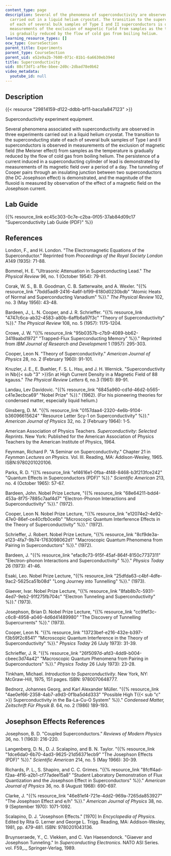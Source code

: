 ```yaml
---
content_type: page
description: Several of the phenomena of superconductivity are observed in three experiments
  carried out in a liquid helium cryostat. The transition to the superconducting state
  of each of several bulk samples of Type I and II superconductors is observed in
  measurements of the exclusion of magnetic field from samples as the temperature
  is gradually reduced by the flow of cold gas from boiling helium.
learning_resource_types: []
ocw_type: CourseSection
parent_title: Experiments
parent_type: CourseSection
parent_uid: e52e9a2b-7600-071c-81b1-6a6630eb394d
title: Superconductivity
uid: 88cf3df1-af6e-bbee-2d0c-2dbad78e0b62
video_metadata:
  youtube_id: null
---
```


Description
-----------

{{< resource "29814159-d122-ddbb-bf11-baca1a847123" >}}

Superconductivity experiment equipment.

Several phenomena associated with superconductivity are observed in three experiments carried out in a liquid helium cryostat. The transition to the superconducting state of each of several bulk samples of Type I and II superconductors is observed in measurements of the exclusion of magnetic field (the Meisner effect) from samples as the temperature is gradually reduced by the flow of cold gas from boiling helium. The persistence of a current induced in a superconducting cylinder of lead is demonstrated by measurements of its magnetic field over a period of a day. The tunneling of Cooper pairs through an insulating junction between two superconductors (the DC Josephson effect) is demonstrated, and the magnitude of the fluxoid is measured by observation of the effect of a magnetic field on the Josephson current.

Lab Guide
---------

{{% resource_link ec45c303-0c7e-c2ba-0f05-37ab84d09c17 "Superconductivity Lab Guide (PDF)" %}}

References
----------

London, F., and H. London. "The Electromagnetic Equations of the Superconductor." Reprinted from _Proceedings of the Royal Society London_ A149 (1935): 71-88.

Bommel, H. E. "Ultrasonic Attenuation in Superconducting Lead." _The Physical Review_ 96, no. 1 (October 1954): 79-81.

Corak, W. S., B. B. Goodman, C. B. Satterwaite, and A. Wexler. "{{% resource_link "7bdd5ad8-2416-4a6f-bf99-6180d0230bdb" "Atomic Heats of Normal and Superconducting Vanadium" %}}." _The Physical Review_ 102, no. 3 (May 1956): 43-48.

Bardeen, J., L. N. Cooper, and J. R. Schrieffer. "{{% resource_link "4747c6ca-ab32-4583-a80b-6affb6a97f3c" "Theory of Superconductivity" %}}." _The Physical Review_ 108, no. 5 (1957): 1175-1204.

Crowe, J. W. "{{% resource_link "95b0357b-c7b9-4089-bb62-3419aabd1972" "Trapped-Flux Superconducting Memory" %}}." Reprinted from _IBM Journal of Research and Development_ 1 (1957): 295-303.

Cooper, Leon N. "Theory of Superconductivity." _American Journal of Physics_ 28, no. 2 (February 1960): 91-101.

Knuzler, J. E., E. Buehler, F. S. L. Hsu, and J. H. Wernick. "Superconductivity in Nb{{< sub "3" >}}Sn at High Current Density in a Magnetic Field of 88 kgauss." _The Physical Review Letters_ 6, no.3 (1961): 89-91.

Landau, Lev Davidovic. "{{% resource_link "6845a960-cd1d-46d2-b565-c41e3ecbca69" "Nobel Prize" %}}." (1962). (For his pioneering theories for condensed matter, especially liquid helium.)

Ginsberg, D. M. "{{% resource_link "0157daa4-2320-4e6b-9104-b36096615624" "Resource Letter Scy-1 on Superconductivity" %}}." _American Journal of Physics_ 32, no. 2 (February 1964): 1-5.

American Association of Physics Teachers. _Superconductivity: Selected Reprints_. New York: Published for the American Association of Physics Teachers by the American Institute of Physics, 1964.

Feynman, Richard P. "A Seminar on Superconductivity." Chapter 21 in _Feynman Lectures on Physics._ Vol. III. Reading, MA: Addison-Wesley, 1965. ISBN:9780201020106.

Parks, R. D. "{{% resource_link "ef4616e1-0fba-4f48-8468-b3f213fce242" "Quantum Effects in Superconductors (PDF)" %}}." _Scientific American_ 213, no. 4 (October 1965): 57-67.

Bardeen, John. Nobel Prize Lecture, "{{% resource_link "68e64211-bdd4-453a-8f75-7885c7aaf4d7" "Electron-Phonon Interactions and Superconductivity" %}}." (1972).

Cooper, Leon N. Nobel Prize Lecture, "{{% resource_link "e12074e2-4e92-47e0-86ef-ce40cfb0ce6b" "Microscopic Quantum Interference Effects in the Theory of Superconductivity" %}}." (1972).

Schrieffer, J. Robert. Nobel Prize Lecture, "{{% resource_link "8cf9de3a-e123-4fa7-9b74-1763098062d1" "Macroscopic Quantum Phenomena from Pairing in Superconductors" %}}." (1972).

Bardeen, J. "{{% resource_link "efac8c73-915f-45af-864f-8150c7737311" "Electron-phonon Interactions and Superconductivity" %}}." _Physics Today_ 26 (1973): 41-46.

Esaki, Leo. Nobel Prize Lecture, "{{% resource_link "25dfda63-c4bf-4dfe-9ac2-5625ca51b08d" "Long Journey into Tunnelling" %}}." (1973).

Giaever, Ivar. Nobel Prize Lecture, "{{% resource_link "8fab8b7c-5931-4ed7-9eb2-91f275fb704c" "Electron Tunneling and Superconductivity" %}}." (1973).

Josephson, Brian D. Nobel Prize Lecture, "{{% resource_link "cc9fef3c-c6c8-4958-a046-4d6d41489980" "The Discovery of Tunnelling Supercurrents" %}}." (1973).

Cooper, Leon N. "{{% resource_link "13723bef-e216-432e-b397-f3b59f2c8541" "Microscopic Quantum Interference in the Theory of Superconductivity" %}}." _Physics Today_ 26 (July 1973): 31-39.

Schrieffer, J. R. "{{% resource_link "26f5097d-afd3-4dd9-b004-cbeec3d74a42" "Macroscopic Quantum Phenomena from Pairing in Superconductors" %}}." _Physics Today_ 26 (July 1973): 23-28.

Tinkham, Michael. _Introduction to Superconductivity_. New York, NY: McGraw-Hill, 1975, 151 pages. ISBN: 9780070648777.

Bednorz, Johannes Georg, and Karl Alexander Müller. "{{% resource_link "4ae0ef66-2358-4ab7-a9d3-0f1ba5d4d333" "Possible High T{{< sub \"c\" >}} Superconductivity in the Ba-La-Cu-O System" %}}." _Condensed Matter, Zeitschrift Für Physik B._ 64, no. 2 (1986) 189-193.

Josephson Effects References
----------------------------

Josephson, B. D. "Coupled Superconductors." _Reviews of Modern Physics_ 36, no. 1 (1963): 216-220.

Langenberg, D. N., D. J. Scalapino, and B. N. Taylor. "{{% resource_link "1dce6da0-6b70-4ad3-9625-21d56371ecb9" "The Josephson Effects (PDF)" %}}." _Scientific American_ 214, no. 5 (May 1966): 30-39.

Richards, P. L., S. Shapiro, and C. C. Grimes. "{{% resource_link "8fcff4ad-f2aa-4f16-a2b1-cf77adee15a8" "Student Laboratory Demonstration of Flux Quantization and the Josephson Effect in Superconductors" %}}." _American Journal of Physics_ 36, no. 8 (August 1968): 690-697.

Clarke, J. "{{% resource_link "46e81ef4-721e-4dd2-969a-7265da853927" "The Josephson Effect and e/h" %}}." _American Journal of Physics_ 38, no. 9 (September 1970): 1071-1092.

Scalapino, D. J. "Josephson Effects." \[1970\] In _Encyclopedia of Physics._ Edited by Rita G. Lerner and George L. Trigg. Reading, MA: Addison-Wesley, 1981, pp. 479-481. ISBN: 9780201043136.

Bruynseraede, Y., C. Vlekken, and C. Van Haesendonck. "Giaever and Josephson Tunneling." In _Superconducting Electronics_. NATO ASI Series. vol. F59_._ Springer-Verlag, 1989.